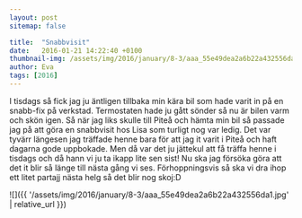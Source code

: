 ```yaml
---
layout: post
sitemap: false

title:  "Snabbvisit"
date:   2016-01-21 14:22:40 +0100
thumbnail-img: /assets/img/2016/january/8-3/aaa_55e49dea2a6b22a432556da1.jpg
author: Eva
tags: [2016]
---
```


I tisdags så fick jag ju äntligen tillbaka min kära bil som hade varit in på en snabb-fix på verkstad. Termostaten hade ju gått sönder så nu är bilen varm och skön igen. Så när jag liks skulle till Piteå och hämta min bil så passade jag på att göra en snabbvisit hos Lisa som turligt nog var ledig. Det var tyvärr längesen jag träffade henne bara för att jag it varit i Piteå och haft dagarna gode uppbokade. Men då var det ju jättekul att få träffa henne i tisdags och då hann vi ju ta ikapp lite sen sist! Nu ska jag försöka göra att det it blir så länge till nästa gång vi ses. Förhoppningsvis så ska vi dra ihop ett litet partajj nästa helg så det blir nog skoj:D

![]({{ '/assets/img/2016/january/8-3/aaa_55e49dea2a6b22a432556da1.jpg'  | relative_url }})

